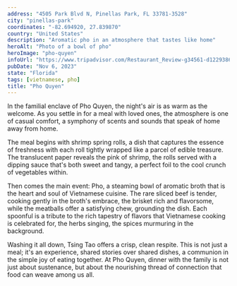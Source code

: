 ```yaml
---
address: "4505 Park Blvd N, Pinellas Park, FL 33781-3528"
city: "pinellas-park"
coordinates: "-82.694920, 27.839870"
country: "United States"
description: "Aromatic pho in an atmosphere that tastes like home"
heroAlt: "Photo of a bowl of pho"
heroImage: "pho-quyen"
infoUrl: "https://www.tripadvisor.com/Restaurant_Review-g34561-d1229386-Reviews-Pho_Quyen-Pinellas_Park_Florida.html"
pubDate: "Nov 6, 2023"
state: "Florida"
tags: [vietnamese, pho]
title: "Pho Quyen"
---
```


In the familial enclave of Pho Quyen, the night's air is as warm as the welcome. As you settle in for a meal with loved ones, the atmosphere is one of casual comfort, a symphony of scents and sounds that speak of home away from home.

The meal begins with shrimp spring rolls, a dish that captures the essence of freshness with each roll tightly wrapped like a parcel of edible treasure. The translucent paper reveals the pink of shrimp, the rolls served with a dipping sauce that's both sweet and tangy, a perfect foil to the cool crunch of vegetables within.

Then comes the main event: Pho, a steaming bowl of aromatic broth that is the heart and soul of Vietnamese cuisine. The rare sliced beef is tender, cooking gently in the broth's embrace, the brisket rich and flavorsome, while the meatballs offer a satisfying chew, grounding the dish. Each spoonful is a tribute to the rich tapestry of flavors that Vietnamese cooking is celebrated for, the herbs singing, the spices murmuring in the background.

Washing it all down, Tsing Tao offers a crisp, clean respite. This is not just a meal; it's an experience, shared stories over shared dishes, a communion in the simple joy of eating together. At Pho Quyen, dinner with the family is not just about sustenance, but about the nourishing thread of connection that food can weave among us all.

